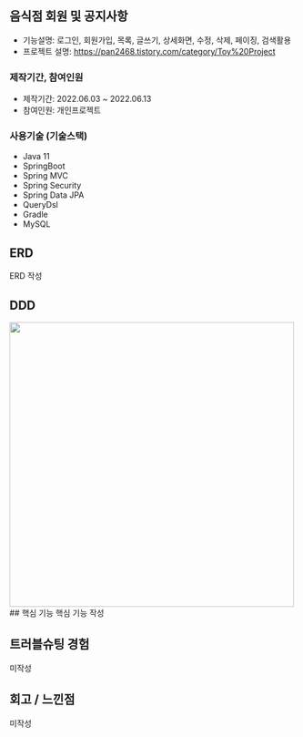 ## 음식점 회원 및 공지사항
+ 기능설명: 로그인, 회원가입, 목록, 글쓰기, 상세화면, 수정, 삭제, 페이징, 검색활용
+ 프로젝트 설명: https://pan2468.tistory.com/category/Toy%20Project
### 제작기간, 참여인원
+ 제작기간: 2022.06.03 ~ 2022.06.13
+ 참여인원: 개인프로젝트
### 사용기술 (기술스택)
+ Java 11
+ SpringBoot
+ Spring MVC
+ Spring Security
+ Spring Data JPA
+ QueryDsl
+ Gradle
+ MySQL
## ERD 
ERD 작성
## DDD
<img src="https://user-images.githubusercontent.com/58936137/177618013-b31bfbb0-9482-4243-8ea0-fb2a321808bc.png" width="500px" height="500px">
## 핵심 기능
핵심 기능 작성

## 트러블슈팅 경험 
미작성

## 회고 / 느낀점
미작성


